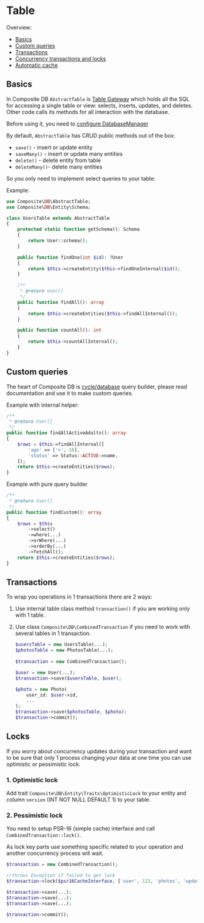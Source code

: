 # Table

Overview:
* [Basics](#basics)
* [Custom queries](#custom-queries)
* [Transactions](#transactions)
* [Concurrency transactions and locks](#locks)
* [Automatic cache](cache.md)

## Basics

In Composite DB `AbstractTable` is [Table Gateway](https://www.martinfowler.com/eaaCatalog/tableDataGateway.html) which
holds all the SQL for accessing a single table or view: selects, inserts, updates, and deletes. Other code calls its 
methods for all interaction with the database.

Before using it, you need to [configure DatabaseManager](configuration.md#configure-databasemanager)

By default, `AbstractTable` has CRUD public methods out of the box:
* `save()` - insert or update entity
* `saveMany()` - insert or update many entities
* `delete()` - delete entity from table
* `deleteMany()`- delete many entities

So you only need to implement select queries to your table:

Example:

```php
use Composite\DB\AbstractTable;
use Composite\DB\Entity\Schema;

class UsersTable extends AbstractTable
{
    protected static function getSchema(): Schema
    {
        return User::schema();
    }

    public function findOne(int $id): ?User
    {
        return $this->createEntity($this->findOneInternal($id));
    }

    /**
     * @return User[]
     */
    public function findAll(): array
    {
        return $this->createEntities($this->findAllInternal());
    }

    public function countAll(): int
    {
        return $this->countAllInternal();
    }
}
```

## Custom queries
The heart of Composite DB is [cycle/database](https://github.com/cycle/database) query builder, please read 
documentation and use it to make custom queries.

Example with internal helper:
```php
/**
 * @return User[]
 */
public function findAllActiveAdults(): array
{
    $rows = $this->findAllInternal([
        'age' => ['>', 18],
        'status' => Status::ACTIVE->name,
    ]);
    return $this->createEntities($rows);
}
```

Example with pure query builder
```php
/**
 * @return User[]
 */
public function findCustom(): array
{
    $rows = $this
        ->select()
        ->where(...)
        ->orWhere(...)
        ->orderBy(...)
        ->fetchAll();
    return $this->createEntities($rows);
}
```

## Transactions

To wrap you operations in 1 transactions there are 2 ways:
1. Use internal table class method `transaction()` if you are working only with 1 table.
2. Use class `Composite\DB\CombinedTransaction` if you need to work with several tables in 1 transaction.

   ```php
   $usersTable = new UsersTable(...);
   $photosTable = new PhotosTable(...);
    
   $transaction = new CombinedTransaction();
   
   $user = new User(...);
   $transaction->save($usersTable, $user);
   
   $photo = new Photo(
       user_id: $user->id, 
       ...
   );
   $transaction->save($photosTable, $photo);
   $transaction->commit();
   ```
   
## Locks
If you worry about concurrency updates during your transaction and want to be sure that only 1 process changing your 
data at one time you can use optimistic or pessimistic lock.

### 1. Optimistic lock
Add trait `Composite\DB\Entity\Traits\OptimisticLock` to your entity and column `version` (INT NOT NULL DEFAULT 1) to 
your table.

### 2. Pessimistic lock
You need to setup PSR-16 (simple cache) interface and call `CombinedTransaction::lock()`.

As lock key parts use something specific related to your operation and another concurrency process will wait. 

   ```php
   $transaction = new CombinedTransaction();
   
   //throws Exception if failed to get lock
   $transaction->lock($psr16CacheInterface, ['user', 123, 'photos', 'update']);
   
   $transaction->save(...);
   $transaction->save(...);
   $transaction->save(...);
   
   $transaction->commit();
   ```